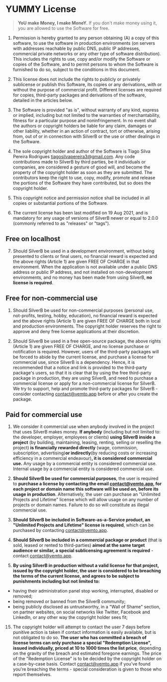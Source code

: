 # YUMMY License

> **YoU make Money, I make MoneY.** If you don't make money using it, you are allowed to use the Software for free.

1. Permission is hereby granted to any person obtaining (A) a copy of this software, to use the software in production environments (on servers with addresses reachable by public DNS, public IP addresses, commercial private networks or any other type of software distribution). This includes the rights to use, copy and/or modify the Software or copies of the Software, and to permit persons to whom the Software is furnished to do so, subject to the conditions in this document.

2. This license does not include the rights to publicly or privately sublicense or publish this Software, its copies or any derivations, with or without the purpose of commercial profit. Different licenses are required for copies, third-party packages and derivations of the software, detailed in the articles below.

3. The Software is provided "as is", without warranty of any kind, express or implied, including but not limited to the warranties of merchantability, fitness for a particular purpose and noninfringement. In no event shall the authors or copyright holders be liable for any claim, damages or other liability, whether in an action of contract, tort or otherwise, arising from, out of or in connection with SilverB or the use or other dealings in the Software.

4. The sole copyright holder and author of the Software is Tiago Silva Pereira Rodrigues <tiagosilvapereira3@gmail.com>. Any code contributions made to SilverB by third parties, be it individuals or companies, are considered a gesture of good will, and become the property of the copyright holder as soon as they are submitted. The contributors keep the right to use, copy, modify, promote and release the portions of the Software they have contributed, but so does the copyright holder.

5. This copyright notice and permission notice shall be included in all copies or substantial portions of the Software.

6. The current license has been last modified on 19 Aug 2021, and is mandatory for any usage of versions of SilverB newer or equal to 2.0.0 (commonly referred to as "releases" or "tags").

## Free on localhost

7. Should SilverB be used in a development environment, without being presented to clients or final users, no financial reward is expected and the above rights (Article 1) are given FREE OF CHARGE in that environment. When the application is not available under a public DNS address or public IP address, and not installed on non-development environments, and no money has been made from using SilverB, **no license is required**.

## Free for non-commercial use

1. Should SilverB be used for non-commercial purposes (personal use, not-profits, testing, hobby, education), no financial reward is expected and the above rights (Article 1) are given FREE OF CHARGE both in local and production environments. The copyright holder reserves the right to approve and deny free license applications at their discretion.

2. Should SilverB be used in a free open-source package, the above rights (Article 1) are given FREE OF CHARGE, and no license purchase or notification is required. However, users of the third-party packages will be forced to abide by the current license, and purchase a license for commercial use, since SilverB is a dependency. Hence, it is recommended that a notice and link is provided to the third-party package's users, so that it is clear that by using the free third-party package in production, they are using SilverB, and need to purchase a commercial license or apply for a non-commercial license for SilverB. We try to support, help and promote third-party packages for SilverB - consider contacting <contact@vemto.app> before or after you create the package.

## Paid for commercial use

1.  We consider it commercial use when anybody involved in the project that uses SilverB makes money. **If anybody** (including but not limited to: the developer, employer, employees or clients) **using SilverB inside a project** (by building, maintaining, leasing, renting, selling or reselling the project) **is financially rewarded directly** (wage, commission, subscription, advertising)**or indirectly**(by reducing costs or increasing efficiency in a commercial endeavour)**, it is considered commercial use.** Any usage by a commercial entity is considered commercial use. Internal usage by a commercial entity is considered commercial use.

2.  **Should SilverB be used for commercial purposes**, the user is required to **purchase a license by contacting the email <contact@vemto.app>, for each project or domain name this software will be used on, before its usage in production**. Alternatively, the user can purchase an "Unlimited Projects and Lifetime" license which will allow usage on any number of projects or domain names. Failure to do so will constitute as illegal commercial use.

3.  **Should SilverB be included in Software-as-a-Service product, an "Unlimited Projects and Lifetime" license is required**, which can be purchased by contacting <contact@vemto.app>.

4.  **Should SilverB be included in a commercial package or product** (that is sold, leased or rented to third-parties) **aimed at the same target audience or similar, a special sublicensing agreement is required** - contact <contact@vemto.app>.

5.  **By using SilverB in production without a valid license for that project, issued by the copyright holder, the user is considered to be breaching the terms of the current license, and agrees to be subject to punishments including but not limited to:**
- having their administration panel stop working, interrupted, disabled or removed;
- being removed or banned from the SilverB community;
- being publicly disclosed as untrustworthy, in a "Wall of Shame" section, on partner websites, on social networks like Twitter, Facebook and LinkedIn, or any other way the copyright holder sees fit;

15. The copyright holder will attempt to contact the user 7 days before punitive action is taken if contact information is easily available, but is not obligated to do so. **The user who has committed a breach of license terms can only purchase a special "Redemption License", issued individually, priced at 10 to 1000 times the list price**, depending on the gravity of the breach and estimated foregone earnings. The price of the "Redemption License" is to be decided by the copyright holder on a case-by-case basis. Contact <contact@vemto.app> if you've found you're breaching the terms - special consideration is given to those who report themselves.
